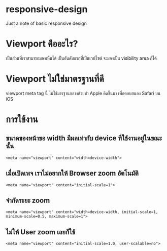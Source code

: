 # responsive-design
Just a note of basic responsive design

# Viewport คืออะไร?
เป็นส่วนที่เราสามารถมองเห็นได้ เป็นอันดับแรกที่เป็นเวปไซต์ จะมองเป็น visibility area ก็ได้

# Viewport ไม่ใช่มาตรฐานที่ดี
viewport meta tag นี้ ไม่ใช่มารฐานกลางด้วยซำ Apple คิดขึ้นมา เพื่อตอบสนอง Safari บน iOS

# การใช้งาน

## ขนาดของหน้าขอ width มีผลเท่ากับ device ที่ใช้งานอยู่ในขณะนั้น
```
<meta name="viewport" content="width=device-width">
```

## เมื่อเปิดเพจ เราไม่อยากให้ Browser zoom อัตโนมัติ
```
<meta name="viewport" content="initial-scale=1">
```

## จำกัดระยะ zoom
```
<meta name="viewport" content="width=device-width, initial-scale=1, minimum-scale=0.5, maximum-scale=1">
```

## ไม่ให้ User zoom เลยก็ใช้
```
<meta name="viewport" content="initial-scale=1.0, user-scalable=no">
```
